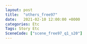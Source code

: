 ```yaml
---
layout: post
title:  "others_free97"
date:   2021-02-10 12:00:00 +0000
categories: Etc
Tags: Story Etc
SceneCode: ["scene_free97_q1_s20"]
---
```

